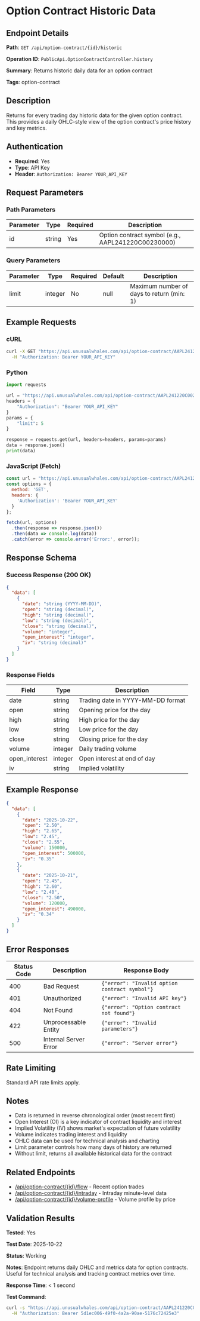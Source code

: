 # Option Contract Historic Data

## Endpoint Details

**Path**: `GET /api/option-contract/{id}/historic`

**Operation ID**: `PublicApi.OptionContractController.history`

**Summary**: Returns historic daily data for an option contract

**Tags**: option-contract

## Description

Returns for every trading day historic data for the given option contract. This provides a daily OHLC-style view of the option contract's price history and key metrics.

## Authentication

- **Required**: Yes
- **Type**: API Key
- **Header**: `Authorization: Bearer YOUR_API_KEY`

## Request Parameters

### Path Parameters

| Parameter | Type | Required | Description |
|-----------|------|----------|-------------|
| id | string | Yes | Option contract symbol (e.g., AAPL241220C00230000) |

### Query Parameters

| Parameter | Type | Required | Default | Description |
|-----------|------|----------|---------|-------------|
| limit | integer | No | null | Maximum number of days to return (min: 1) |

## Example Requests

### cURL

```bash
curl -X GET "https://api.unusualwhales.com/api/option-contract/AAPL241220C00230000/historic?limit=5" \
  -H "Authorization: Bearer YOUR_API_KEY"
```

### Python

```python
import requests

url = "https://api.unusualwhales.com/api/option-contract/AAPL241220C00230000/historic"
headers = {
    "Authorization": "Bearer YOUR_API_KEY"
}
params = {
    "limit": 5
}

response = requests.get(url, headers=headers, params=params)
data = response.json()
print(data)
```

### JavaScript (Fetch)

```javascript
const url = "https://api.unusualwhales.com/api/option-contract/AAPL241220C00230000/historic?limit=5";
const options = {
  method: 'GET',
  headers: {
    'Authorization': 'Bearer YOUR_API_KEY'
  }
};

fetch(url, options)
  .then(response => response.json())
  .then(data => console.log(data))
  .catch(error => console.error('Error:', error));
```

## Response Schema

### Success Response (200 OK)

```json
{
  "data": [
    {
      "date": "string (YYYY-MM-DD)",
      "open": "string (decimal)",
      "high": "string (decimal)",
      "low": "string (decimal)",
      "close": "string (decimal)",
      "volume": "integer",
      "open_interest": "integer",
      "iv": "string (decimal)"
    }
  ]
}
```

### Response Fields

| Field | Type | Description |
|-------|------|-------------|
| date | string | Trading date in YYYY-MM-DD format |
| open | string | Opening price for the day |
| high | string | High price for the day |
| low | string | Low price for the day |
| close | string | Closing price for the day |
| volume | integer | Daily trading volume |
| open_interest | integer | Open interest at end of day |
| iv | string | Implied volatility |

## Example Response

```json
{
  "data": [
    {
      "date": "2025-10-22",
      "open": "2.50",
      "high": "2.65",
      "low": "2.45",
      "close": "2.55",
      "volume": 150000,
      "open_interest": 500000,
      "iv": "0.35"
    },
    {
      "date": "2025-10-21",
      "open": "2.45",
      "high": "2.60",
      "low": "2.40",
      "close": "2.50",
      "volume": 120000,
      "open_interest": 490000,
      "iv": "0.34"
    }
  ]
}
```

## Error Responses

| Status Code | Description | Response Body |
|-------------|-------------|---------------|
| 400 | Bad Request | `{"error": "Invalid option contract symbol"}` |
| 401 | Unauthorized | `{"error": "Invalid API key"}` |
| 404 | Not Found | `{"error": "Option contract not found"}` |
| 422 | Unprocessable Entity | `{"error": "Invalid parameters"}` |
| 500 | Internal Server Error | `{"error": "Server error"}` |

## Rate Limiting

Standard API rate limits apply.

## Notes

- Data is returned in reverse chronological order (most recent first)
- Open Interest (OI) is a key indicator of contract liquidity and interest
- Implied Volatility (IV) shows market's expectation of future volatility
- Volume indicates trading interest and liquidity
- OHLC data can be used for technical analysis and charting
- Limit parameter controls how many days of history are returned
- Without limit, returns all available historical data for the contract

## Related Endpoints

- [/api/option-contract/{id}/flow](./flow.md) - Recent option trades
- [/api/option-contract/{id}/intraday](./intraday.md) - Intraday minute-level data
- [/api/option-contract/{id}/volume-profile](./volume-profile.md) - Volume profile by price

## Validation Results

**Tested**: Yes

**Test Date**: 2025-10-22

**Status**: Working

**Notes**: Endpoint returns daily OHLC and metrics data for option contracts. Useful for technical analysis and tracking contract metrics over time.

**Response Time**: < 1 second

**Test Command**:
```bash
curl -s "https://api.unusualwhales.com/api/option-contract/AAPL241220C00230000/historic?limit=5" \
  -H "Authorization: Bearer 5d1ec006-49f0-4a2a-90ae-5176c72425e3"
```
